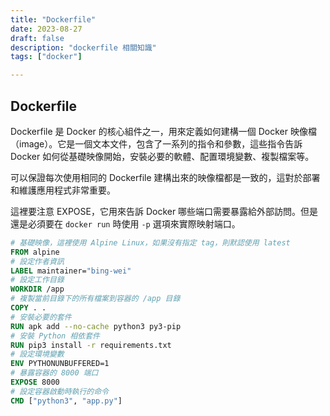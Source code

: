 ```yaml
---
title: "Dockerfile"
date: 2023-08-27
draft: false
description: "dockerfile 相關知識"
tags: ["docker"]

---
```


## Dockerfile

Dockerfile 是 Docker 的核心組件之一，用來定義如何建構一個 Docker 映像檔（image）。它是一個文本文件，包含了一系列的指令和參數，這些指令告訴 Docker 如何從基礎映像開始，安裝必要的軟體、配置環境變數、複製檔案等。

可以保證每次使用相同的 Dockerfile 建構出來的映像檔都是一致的，這對於部署和維護應用程式非常重要。

這裡要注意 EXPOSE，它用來告訴 Docker 哪些端口需要暴露給外部訪問。但是還是必須要在 `docker run` 時使用 `-p` 選項來實際映射端口。

```dockerfile
# 基礎映像，這裡使用 Alpine Linux，如果沒有指定 tag，則默認使用 latest
FROM alpine
# 設定作者資訊
LABEL maintainer="bing-wei"
# 設定工作目錄
WORKDIR /app
# 複製當前目錄下的所有檔案到容器的 /app 目錄
COPY . .
# 安裝必要的套件
RUN apk add --no-cache python3 py3-pip
# 安裝 Python 相依套件
RUN pip3 install -r requirements.txt
# 設定環境變數
ENV PYTHONUNBUFFERED=1
# 暴露容器的 8000 端口
EXPOSE 8000
# 設定容器啟動時執行的命令
CMD ["python3", "app.py"]
```
